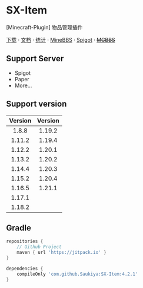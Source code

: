 # SX-Item

[Minecraft-Plugin] 物品管理插件

[下载](https://github.com/Saukiya/SX-Item/releases/download/4.0.0/SX-Item-4.0.0-all.jar) ·
[文档](https://www.maplex.top/archives/sxitem) ·
[统计](https://bstats.org/plugin/bukkit/SX-Item) ·
[MineBBS](https://www.minebbs.com/resources/sx-item-1-8-1-20-x.7252/) ·
[Spigot](https://www.spigotmc.org/resources/sx-item.119751) ·
[~~MCBBS~~](https://www.mcbbs.net/thread-1471655-1-1.html)

## Support Server

- Spigot
- Paper
- More...

## Support version
| Version	 | Version	 |
|:--------:|:--------:|
| 1.8.8 	  | 1.19.2	  |
| 1.11.2	  | 1.19.4	  |
| 1.12.2	  | 1.20.1	  |
| 1.13.2	  | 1.20.2	  |
| 1.14.4	  | 1.20.3	  |
| 1.15.2	  | 1.20.4	  |
| 1.16.5	  | 1.21.1	  |
| 1.17.1	  |
| 1.18.2	  |

## Gradle

```groovy
repositories {
    // Github Project
    maven { url 'https://jitpack.io' }
}

dependencies {
    compileOnly 'com.github.Saukiya:SX-Item:4.2.1'
}
```
